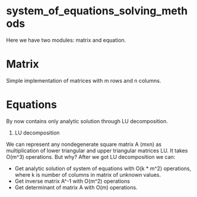 # system_of_equations_solving_methods
Here we have two modules: matrix and equation.

# Matrix
Simple implementation of matrices with m rows and n columns.

# Equations
By now contains only analytic solution through LU decomposition.

1) LU decomposition

We can represent any nondegenerate square matrix A (mxn) as multiplication of lower triangular and upper triangular matrices LU. It takes O(m^3) operations.  But why? After we got LU decomposition we can:
- Get analytic solution of system of equations with O(k * m^2) operations, where k is number of columns in matrix of unknown values.
- Get inverse matrix A^-1 with O(m^2) operations
- Get determinant of matrix A with O(m) operations.
